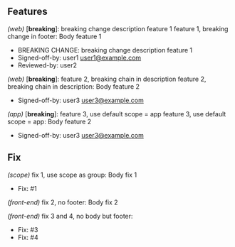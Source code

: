 
## Features

*(web)* [**breaking**]: breaking change description feature 1
feature 1, breaking change in footer: Body feature 1
- BREAKING CHANGE: breaking change description feature 1
- Signed-off-by: user1 <user1@example.com>
- Reviewed-by: user2

*(web)* [**breaking**]: feature 2, breaking chain in description
feature 2, breaking chain in description: Body feature 2
- Signed-off-by: user3 <user3@example.com>

*(app)* [**breaking**]: feature 3, use default scope = app
feature 3, use default scope = app: Body feature 2
- Signed-off-by: user3 <user3@example.com>

## Fix

*(scope)* 
fix 1, use scope as group: Body fix 1
- Fix: #1

*(front-end)* 
fix 2, no footer: Body fix 2

*(front-end)* 
fix 3 and 4, no body but footer: 
- Fix: #3
- Fix: #4

